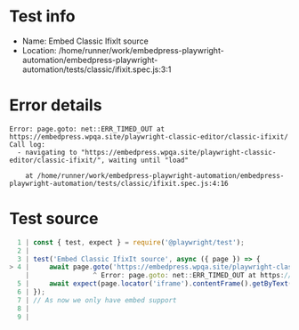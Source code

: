 # Test info

- Name: Embed Classic IfixIt source
- Location: /home/runner/work/embedpress-playwright-automation/embedpress-playwright-automation/tests/classic/ifixit.spec.js:3:1

# Error details

```
Error: page.goto: net::ERR_TIMED_OUT at https://embedpress.wpqa.site/playwright-classic-editor/classic-ifixit/
Call log:
  - navigating to "https://embedpress.wpqa.site/playwright-classic-editor/classic-ifixit/", waiting until "load"

    at /home/runner/work/embedpress-playwright-automation/embedpress-playwright-automation/tests/classic/ifixit.spec.js:4:16
```

# Test source

```ts
  1 | const { test, expect } = require('@playwright/test');
  2 |
  3 | test('Embed Classic IfixIt source', async ({ page }) => {
> 4 |     await page.goto('https://embedpress.wpqa.site/playwright-classic-editor/classic-ifixit/');
    |                ^ Error: page.goto: net::ERR_TIMED_OUT at https://embedpress.wpqa.site/playwright-classic-editor/classic-ifixit/
  5 |     await expect(page.locator('iframe').contentFrame().getByText('iPad Pro 10.5" Screen Replacement Author: Dominik Schnabelrauch')).toBeVisible();
  6 | });
  7 | // As now we only have embed support
  8 |
  9 |
```